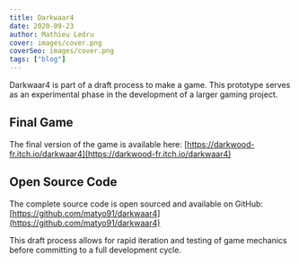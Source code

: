 ```yaml
---
title: Darkwaar4
date: 2020-09-23
author: Mathieu Ledru
cover: images/cover.png
coverSeo: images/cover.png
tags: ["blog"]
---
```


Darkwaar4 is part of a draft process to make a game. This prototype serves as an experimental phase in the development of a larger gaming project.

## Final Game

The final version of the game is available here: [https://darkwood-fr.itch.io/darkwaar4](https://darkwood-fr.itch.io/darkwaar4)

## Open Source Code

The complete source code is open sourced and available on GitHub: [https://github.com/matyo91/darkwaar4](https://github.com/matyo91/darkwaar4)

This draft process allows for rapid iteration and testing of game mechanics before committing to a full development cycle.
